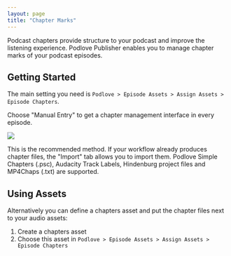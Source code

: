 ```yaml
---
layout: page
title: "Chapter Marks"
---
```


Podcast chapters provide structure to your podcast and improve the listening experience. Podlove Publisher enables you to manage chapter marks of your podcast episodes.

## Getting Started

The main setting you need is `Podlove > Episode Assets > Assign Assets > Episode Chapters`.

Choose "Manual Entry" to get a chapter management interface in every episode.

<img src="{{ site.url }}/assets/chapters/chapters-ui.png" class="img-responsive" />

This is the recommended method. If your workflow already produces chapter files, the "Import" tab allows you to import them. Podlove Simple Chapters (.psc), Audacity Track Labels, Hindenburg project files and MP4Chaps (.txt) are supported.

## Using Assets

Alternatively you can define a chapters asset and put the chapter files next to your audio assets:

1. Create a chapters asset
2. Choose this asset in `Podlove > Episode Assets > Assign Assets > Episode Chapters`
